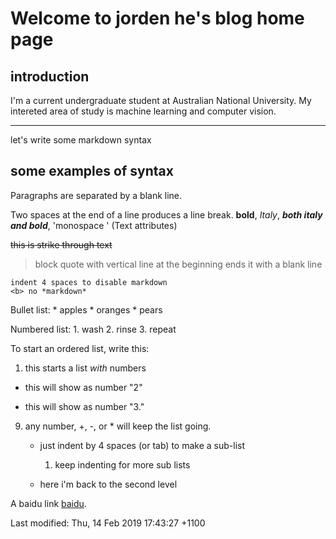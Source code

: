 # Welcome to jorden he's blog home page

## introduction
I'm a current undergraduate student at Australian National University.
My intereted area of study is machine learning and computer vision.

-------------------------------------

let's write some markdown syntax

## some examples of syntax
Paragraphs are separated by a blank line.

Two spaces at the end of a line
produces a line break. 
 **bold**, *Italy*, ***both italy and bold***, 'monospace ' (Text attributes)

<s> this is strike through text </s>


 > block quote with vertical line at the beginning
 ends it with a blank line

 	indent 4 spaces to disable markdown
	<b> no *markdown*


Bullet list:
	* apples
	* oranges
	* pears

Numbered list:
	1. wash
	2. rinse
	3. repeat

To start an ordered list, write this:

1. this starts a list *with* numbers
+  this will show as number "2"
*  this will show as number "3."
9. any number, +, -, or * will keep the list going.
    * just indent by 4 spaces (or tab) to make a sub-list
		1. keep indenting for more sub lists
		
	* here i'm back to the second level

A baidu link [baidu](www.baidu.com).


Last modified: Thu, 14 Feb 2019 17:43:27 +1100
